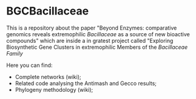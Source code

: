 # BGCBacillaceae

This is a repository about the paper "Beyond Enzymes: comparative genomics reveals extremophilic _Bacillaceae_ as a source of new bioactive compounds" which are inside a in gratest project called "Exploring Biosynthetic Gene Clusters in extremophilic Members of the _Bacillaceae Family_

Here you can find:
- Complete networks (wiki);
- Related code analysing the Antimash  and Gecco results;
- Phylogeny methodology (wiki);
  

